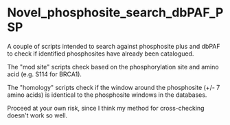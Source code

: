 # Novel_phosphosite_search_dbPAF_PSP
A couple of scripts intended to search against phosphosite plus and dbPAF to check if identified phosphosites have already been catalogued.

The "mod site" scripts check based on the phosphorylation site and amino acid (e.g. S114 for BRCA1).

The "homology" scripts check if the window around the phosphosite (+/- 7 amino acids) is identical to the phosphosite windows in the databases.

Proceed at your own risk, since I think my method for cross-checking doesn't work so well.
